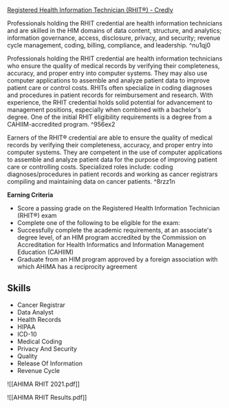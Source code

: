 
[Registered Health Information Technician (RHIT®) - Credly](https://www.credly.com/badges/fbc62588-fa10-4691-9665-8d74cb6892f2/linked_in_profile)

Professionals holding the RHIT credential are health information technicians and are skilled in the HIM domains of data content, structure, and analytics; information governance, access, disclosure, privacy, and security; revenue cycle management, coding, billing, compliance, and leadership. ^nu1qj0

Professionals holding the RHIT credential are health information technicians who ensure the quality of medical records by verifying their completeness, accuracy, and proper entry into computer systems. They may also use computer applications to assemble and analyze patient data to improve patient care or control costs. RHITs often specialize in coding diagnoses and procedures in patient records for reimbursement and research. With experience, the RHIT credential holds solid potential for advancement to management positions, especially when combined with a bachelor's degree. One of the initial RHIT eligibility requirements is a degree from a CAHIIM-accredited program. ^956ex2

Earners of the RHIT® credential are able to ensure the quality of medical records by verifying their completeness, accuracy, and proper entry into computer systems. They are competent in the use of computer applications to assemble and analyze patient data for the purpose of improving patient care or controlling costs. Specialized roles include: coding diagnoses/procedures in patient records and working as cancer registrars compiling and maintaining data on cancer patients. ^8rzz1n

**Earning Criteria**
- Score a passing grade on the Registered Health Information Technician (RHIT®) exam
- Complete one of the following to be eligible for the exam:
- Successfully complete the academic requirements, at an associate's degree level, of an HIM program accredited by the Commission on Accreditation for Health Informatics and Information Management Education (CAHIIM)
- Graduate from an HIM program approved by a foreign association with which AHIMA has a reciprocity agreement

## Skills
-   Cancer Registrar
-   Data Analyst
-   Health Records
-   HIPAA
-   ICD-10
-   Medical Coding
-   Privacy And Security
-   Quality
-   Release Of Information
-   Revenue Cycle
	
![[AHIMA RHIT 2021.pdf]]

![[AHIMA RHIT Results.pdf]]